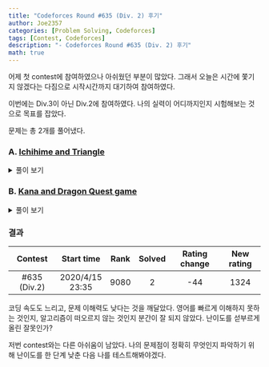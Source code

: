 ```yaml
---
title: "Codeforces Round #635 (Div. 2) 후기"
author: Joe2357
categories: [Problem Solving, Codeforces]
tags: [Contest, Codeforces]
description: "- Codeforces Round #635 (Div. 2) 후기"
math: true
---
```


어제 첫 contest에 참여하였으나 아쉬웠던 부분이 많았다. 그래서 오늘은 시간에 쫓기지 않겠다는 다짐으로 시작시간까지 대기하여 참여하였다.

이번에는 Div.3이 아닌 Div.2에 참여하였다. 나의 실력이 어디까지인지 시험해보는 것으로 목표를 잡았다.

문제는 총 2개를 풀어냈다.

### A. [Ichihime and Triangle](https://codeforces.com/contest/1337/problem/A)

<details markdown="1"><summary>풀이 보기</summary>

#### 풀이
문제에서 주어진 조건으로, $x=b,y=c,z=c$ 등 여러가지 방법이 가능하다.

전혀 어려운 문제가 아니었다. 말장난에 놀아난 기분이었다.

#### 코드

```c
#include <stdio.h>
 
int main(t)
{
    for (scanf("%d", &t); t; t--)
    {
        long long temp[4];
        for (int i = 0; i < 4; i++)
            scanf("%lld", temp + i);
        printf("%lld %lld %lld\n", temp[1], temp[2], temp[2]);
    }
    return 0;
}
```

</details>

### B. [Kana and Dragon Quest game](https://codeforces.com/contest/1337/problem/B)

<details markdown="1"><summary>풀이 보기</summary>

#### 풀이
사용할 수 있는 skill은 2가지이다.

- $x$를 $x/2+10$으로 만든다.
- $x$를 $x-10$으로 만든다.

$x$가 20이 넘는다면, 1번 skill를 사용하면 2번 skill을 사용할 때보다 더 많은 damage를 줄 수 있다. 그렇지 않다면 오히려 health를 회복하는 상황이 발생한다.

health가 20보다 크다면 1번 skill을 계속해서 사용하다, 2번 skill로 잡을 수 있다면 true, 아니라면 false를 리턴한다.

#### 코드

```c
#include <stdio.h>
 
int main(t)
{
    char temp[2][5] = {"NO", "YES"};
    for (scanf("%d", &t); t; t--)
    {
        int x, n, m, bo = 0;
        scanf("%d %d %d", &x, &n, &m);
        while (1)
        {
            if (x <= m * 10)
            {
                bo = 1;
                break;
            }
            else if (x > 20 && n > 0)
            {
                x /= 2, x += 10, n--;
            }
            else
                break;
        }
        printf("%s\n", temp[bo]);
    }
    return 0;
}
```

</details>

### 결과

|   Contest    |      Start time      | Rank | Solved | Rating change | New rating |
| :----------: | :------------------: | :--: | :----: | :-----------: | :--------: |
| #635 (Div.2) | 2020/4/15<br />23:35 | 9080 |   2    |      -44      |    1324    |

코딩 속도도 느리고, 문제 이해력도 낮다는 것을 깨달았다. 영어를 빠르게 이해하지 못하는 것인지, 알고리즘이 떠오르지 않는 것인지 분간이 잘 되지 않았다. 난이도를 섣부르게 올린 잘못인가?

저번 contest와는 다른 아쉬움이 남았다. 나의 문제점이 정확히 무엇인지 파악하기 위해 난이도를 한 단계 낮춘 다음 나를 테스트해봐야겠다.